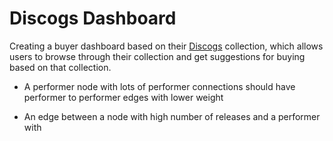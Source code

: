 # Discogs Dashboard

Creating a buyer dashboard based on their [Discogs](https://www.discogs.com) collection, which allows users to browse through their collection and get suggestions for buying based on that collection.

* A performer node with lots of performer connections should have performer to performer edges with lower weight

* An edge between a node with high number of releases and a performer with
